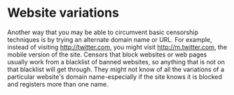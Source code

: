[Title]: # (Website variations)
[Order]: # (6)

# Website variations

Another way that you may be able to circumvent basic censorship techniques is by trying an alternate domain name or URL. For example, instead of visiting http://twitter.com, you might visit http://m.twitter.com, the mobile version of the site. Censors that block websites or web pages usually work from a blacklist of banned websites, so anything that is not on that blacklist will get through. They might not know of all the variations of a particular website's domain name-especially if the site knows it is blocked and registers more than one name.